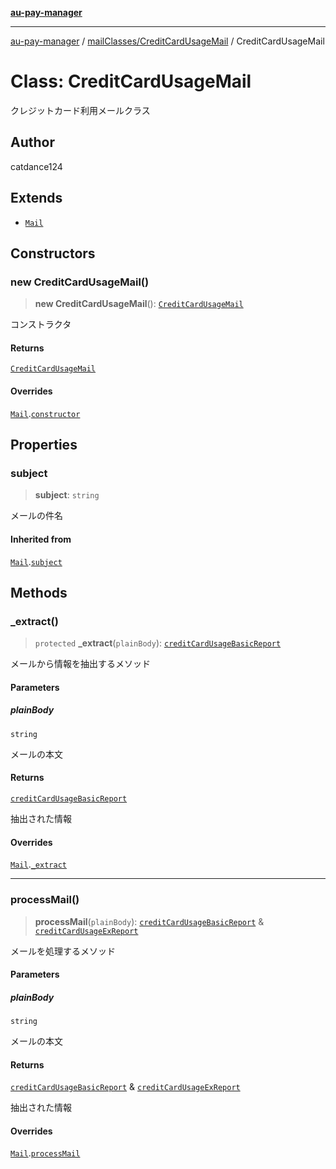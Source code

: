 [**au-pay-manager**](../../../README.md)

***

[au-pay-manager](../../../README.md) / [mailClasses/CreditCardUsageMail](../README.md) / CreditCardUsageMail

# Class: CreditCardUsageMail

クレジットカード利用メールクラス

## Author

catdance124

## Extends

- [`Mail`](../../_Mail/classes/Mail.md)

## Constructors

### new CreditCardUsageMail()

> **new CreditCardUsageMail**(): [`CreditCardUsageMail`](CreditCardUsageMail.md)

コンストラクタ

#### Returns

[`CreditCardUsageMail`](CreditCardUsageMail.md)

#### Overrides

[`Mail`](../../_Mail/classes/Mail.md).[`constructor`](../../_Mail/classes/Mail.md#constructors)

## Properties

### subject

> **subject**: `string`

メールの件名

#### Inherited from

[`Mail`](../../_Mail/classes/Mail.md).[`subject`](../../_Mail/classes/Mail.md#subject)

## Methods

### \_extract()

> `protected` **\_extract**(`plainBody`): [`creditCardUsageBasicReport`](../../../interfaces/interfaces/creditCardUsageBasicReport.md)

メールから情報を抽出するメソッド

#### Parameters

##### plainBody

`string`

メールの本文

#### Returns

[`creditCardUsageBasicReport`](../../../interfaces/interfaces/creditCardUsageBasicReport.md)

抽出された情報

#### Overrides

[`Mail`](../../_Mail/classes/Mail.md).[`_extract`](../../_Mail/classes/Mail.md#_extract)

***

### processMail()

> **processMail**(`plainBody`): [`creditCardUsageBasicReport`](../../../interfaces/interfaces/creditCardUsageBasicReport.md) & [`creditCardUsageExReport`](../../../interfaces/interfaces/creditCardUsageExReport.md)

メールを処理するメソッド

#### Parameters

##### plainBody

`string`

メールの本文

#### Returns

[`creditCardUsageBasicReport`](../../../interfaces/interfaces/creditCardUsageBasicReport.md) & [`creditCardUsageExReport`](../../../interfaces/interfaces/creditCardUsageExReport.md)

抽出された情報

#### Overrides

[`Mail`](../../_Mail/classes/Mail.md).[`processMail`](../../_Mail/classes/Mail.md#processmail)
